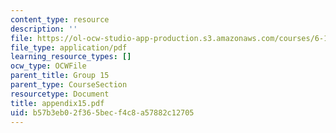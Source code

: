 ```yaml
---
content_type: resource
description: ''
file: https://ol-ocw-studio-app-production.s3.amazonaws.com/courses/6-111-introductory-digital-systems-laboratory-spring-2006/b57b3eb02f365becf4c8a57882c12705_appendix15.pdf
file_type: application/pdf
learning_resource_types: []
ocw_type: OCWFile
parent_title: Group 15
parent_type: CourseSection
resourcetype: Document
title: appendix15.pdf
uid: b57b3eb0-2f36-5bec-f4c8-a57882c12705
---
```

